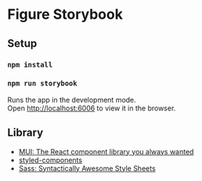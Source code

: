 # Figure Storybook

## Setup
### `npm install`

### `npm run storybook`

Runs the app in the development mode.\
Open [http://localhost:6006](http://localhost:6006) to view it in the browser.

## Library
* [MUI: The React component library you always wanted](https://mui.com/)
* [styled-components](https://styled-components.com/)
* [Sass: Syntactically Awesome Style Sheets](https://sass-lang.com/)
